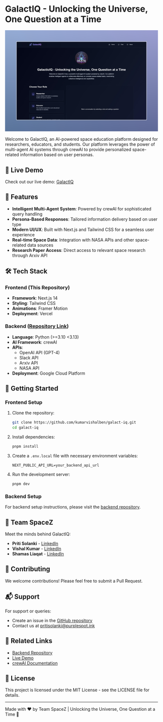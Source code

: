 # GalactIQ - Unlocking the Universe, One Question at a Time

![GalactIQ Poster](poster.png)

Welcome to GalactIQ, an AI-powered space education platform designed for researchers, educators, and students. Our platform leverages the power of multi-agent AI systems through crewAI to provide personalized space-related information based on user personas.

## 🚀 Live Demo

Check out our live demo: [GalactIQ](https://galact-iq.vishalx360.dev/)

## 🌟 Features

- **Intelligent Multi-Agent System**: Powered by crewAI for sophisticated query handling
- **Persona-Based Responses**: Tailored information delivery based on user type
- **Modern UI/UX**: Built with Next.js and Tailwind CSS for a seamless user experience
- **Real-time Space Data**: Integration with NASA APIs and other space-related data sources
- **Research Paper Access**: Direct access to relevant space research through Arxiv API

## 🛠️ Tech Stack

### Frontend (This Repository)

- **Framework**: Next.js 14
- **Styling**: Tailwind CSS
- **Animations**: Framer Motion
- **Deployment**: Vercel

### Backend ([Repository Link](https://github.com/pritisolanki/spacez_crew))

- **Language**: Python (>=3.10 <3.13)
- **AI Framework**: crewAI
- **APIs**:
  - OpenAI API (GPT-4)
  - Slack API
  - Arxiv API
  - NASA API
- **Deployment**: Google Cloud Platform

## 🚀 Getting Started

### Frontend Setup

1. Clone the repository:

   ```bash
   git clone https://github.com/kumarvishalben/galact-iq.git
   cd galact-iq
   ```

2. Install dependencies:

   ```bash
   pnpm install
   ```

3. Create a `.env.local` file with necessary environment variables:

   ```env
   NEXT_PUBLIC_API_URL=your_backend_api_url
   ```

4. Run the development server:
   ```bash
   pnpm dev
   ```

### Backend Setup

For backend setup instructions, please visit the [backend repository](https://github.com/pritisolanki/spacez_crew).

## 👥 Team SpaceZ

Meet the minds behind GalactIQ:

- **Priti Solanki** - [LinkedIn](https://www.linkedin.com/in/pritisolanki/)
- **Vishal Kumar** - [LinkedIn](https://www.linkedin.com/in/vishalx360/)
- **Shamas Liaqat** - [LinkedIn](https://www.linkedin.com/in/shamasliaqat/)

## 🤝 Contributing

We welcome contributions! Please feel free to submit a Pull Request.

## 📬 Support

For support or queries:

- Create an issue in the [GitHub repository](https://github.com/kumarvishalben/galact-iq)
- Contact us at [pritisolanki@purplespot.ink](mailto:pritisolanki@purplespot.ink)

## 🔗 Related Links

- [Backend Repository](https://github.com/pritisolanki/spacez_crew)
- [Live Demo](https://galact-iq.vishalx360.dev/)
- [crewAI Documentation](https://crewai.com)

## 📄 License

This project is licensed under the MIT License - see the LICENSE file for details.

---

Made with ❤️ by Team SpaceZ | Unlocking the Universe, One Question at a Time 🚀
